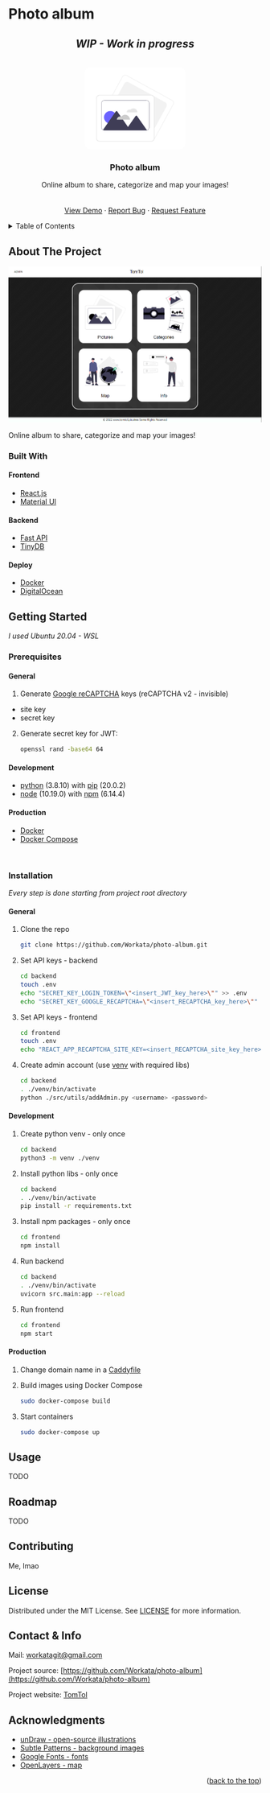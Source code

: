 # Photo album
<div id="top"></div>
<!-- &nbsp; - enter -->
<!-- PROJECT SHIELDS -->
<!--
*** I'm using markdown "reference style" links for readability.
*** Reference links are enclosed in brackets [ ] instead of parentheses ( ).
*** See the bottom of this document for the declaration of the reference variables
*** for contributors-url, forks-url, etc. This is an optional, concise syntax you may use.
*** https://www.markdownguide.org/basic-syntax/#reference-style-links
-->
<!-- [![Contributors][contributors-shield]][contributors-url]
[![Forks][forks-shield]][forks-url]
[![Stargazers][stars-shield]][stars-url]
[![Issues][issues-shield]][issues-url]
[![MIT License][license-shield]][license-url]
[![LinkedIn][linkedin-shield]][linkedin-url] -->

<h2 align="center" style="font-style: italic">WIP - Work in progress</h2>

<!-- PROJECT LOGO -->
<br />
<div align="center">
  <a href="https://github.com/Workata/photo-album">
    <img src="images/photo_undraw.png" alt="Logo" width="200px" style="border-radius: 10px">
  </a>

  <h3 align="center">Photo album</h3>

  <p align="center">
    Online album to share, categorize and map your images!
    <br />
    <!-- <a href="https://github.com/othneildrew/Best-README-Template"><strong>Explore the docs »</strong></a> -->
    <br />
    <br />
    <a href="https://github.com/Workata/photo-album#usage">View Demo</a>
    ·
    <a href="https://github.com/Workata/photo-album/issues">Report Bug</a>
    ·
    <a href="https://github.com/Workata/photo-album/issues">Request Feature</a>
  </p>
</div>



<!-- TABLE OF CONTENTS -->
<details>
  <summary>Table of Contents</summary>
  TODO
  <ol>
    <li>
      <a href="#about-the-project">About The Project</a>
      <ul>
        <li><a href="#built-with">Built With</a></li>
      </ul>
    </li>
    <li>
      <a href="#getting-started">Getting Started</a>
      <ul>
        <li><a href="#prerequisites">Prerequisites</a></li>
        <li><a href="#installation">Installation</a></li>
      </ul>
    </li>
    <li><a href="#usage">Usage</a></li>
    <li><a href="#roadmap">Roadmap</a></li>
    <li><a href="#contributing">Contributing</a></li>
    <li><a href="#license">License</a></li>
    <li><a href="#contact">Contact</a></li>
    <li><a href="#acknowledgments">Acknowledgments</a></li>
  </ol>
</details>



<!-- ABOUT THE PROJECT -->
## About The Project

[![Product Name Screen Shot][product-screenshot]](https://tomtol.pictures)

<!-- TODO change this description -->
Online album to share, categorize and map your images!

### Built With

<!-- This section should list any major frameworks/libraries used to bootstrap your project. Leave any add-ons/plugins for the acknowledgements section.-->

#### Frontend
* [React.js](https://reactjs.org/)
* [Material UI](https://mui.com/)

#### Backend
* [Fast API](https://fastapi.tiangolo.com/)
* [TinyDB](https://tinydb.readthedocs.io/en/latest/)

#### Deploy
* [Docker](https://www.docker.com/)
* [DigitalOcean](https://www.digitalocean.com/)



<!-- GETTING STARTED -->
## Getting Started

*I used Ubuntu 20.04 - WSL*

### Prerequisites

#### General

1. Generate [Google reCAPTCHA](https://www.google.com/recaptcha/admin/create) keys (reCAPTCHA v2 - invisible)
* site key
* secret key


2. Generate secret key for JWT:
    ```sh
    openssl rand -base64 64
    ```

#### Development

* [python](https://www.python.org/) (3.8.10) with [pip](https://pypi.org/) (20.0.2)
* [node](https://nodejs.org/en/) (10.19.0) with [npm](https://docs.npmjs.com/) (6.14.4)

#### Production

* [Docker](https://docs.docker.com/engine/install/)
* [Docker Compose](https://docs.docker.com/compose/install/)

&nbsp;

### Installation

*Every step is done starting from project root directory*

#### General
1. Clone the repo
   ```sh
   git clone https://github.com/Workata/photo-album.git
   ```
2. Set API keys - backend
   ```sh
   cd backend
   touch .env
   echo "SECRET_KEY_LOGIN_TOKEN=\"<insert_JWT_key_here>\"" >> .env
   echo "SECRET_KEY_GOOGLE_RECAPTCHA=\"<insert_RECAPTCHA_key_here>\"" >> .env
   ```
3. Set API keys - frontend
   ```sh
   cd frontend
   touch .env
   echo "REACT_APP_RECAPTCHA_SITE_KEY=<insert_RECAPTCHA_site_key_here>" >> .env
   ```

4. Create admin account (use <a href="#Development2">venv</a> with required libs)
   ```sh
   cd backend
   . ./venv/bin/activate
   python ./src/utils/addAdmin.py <username> <password>
   ```

#### Development

1. Create python venv - only once
   ```sh
   cd backend
   python3 -m venv ./venv
   ```
   <div id="Development2"></div>
2. Install python libs - only once
   ```sh
   cd backend
   . ./venv/bin/activate
   pip install -r requirements.txt
   ```
3. Install npm packages - only once
   ```sh
   cd frontend
   npm install
   ```
4. Run backend
   ```sh
   cd backend
   . ./venv/bin/activate
   uvicorn src.main:app --reload
   ```
5. Run frontend
   ```sh
   cd frontend
   npm start
   ```

#### Production

1. Change domain name in a [Caddyfile](https://github.com/Workata/photo-album/blob/main/frontend/Caddyfile)

2. Build images using Docker Compose
   ```sh
   sudo docker-compose build
   ```
3. Start containers
   ```sh
   sudo docker-compose up
   ```

<!-- USAGE EXAMPLES -->
## Usage

TODO
<!-- Use this space to show useful examples of how a project can be used. Additional screenshots, code examples and demos work well in this space. You may also link to more resources.

_For more examples, please refer to the [Documentation](https://example.com)_

<p align="right">(<a href="#top">back to top</a>)</p> -->



<!-- ROADMAP -->
## Roadmap

TODO

<!-- - [x] Add Changelog
- [x] Add back to top links
- [ ] Add Additional Templates w/ Examples
- [ ] Add "components" document to easily copy & paste sections of the readme
- [ ] Multi-language Support
    - [ ] Chinese
    - [ ] Spanish

See the [open issues](https://github.com/othneildrew/Best-README-Template/issues) for a full list of proposed features (and known issues). -->

<!-- <p align="right">(<a href="#top">back to top</a>)</p> -->



<!-- CONTRIBUTING -->
## Contributing

Me, lmao

<!-- Contributions are what make the open source community such an amazing place to learn, inspire, and create. Any contributions you make are **greatly appreciated**.

1. Fork the Project
2. Create your Feature Branch (`git checkout -b feature/AmazingFeature`)
3. Commit your Changes (`git commit -m 'Add some AmazingFeature'`)
4. Push to the Branch (`git push origin feature/AmazingFeature`)
5. Open a Pull Request -->

<!-- LICENSE -->
## License

Distributed under the MIT License. See <a href="https://github.com/Workata/photo-album/blob/main/LICENSE">LICENSE</a> for more information.


<!-- CONTACT -->
## Contact & Info

<!-- Your Name - [@your_twitter](https://twitter.com/your_username) - email@example.com-->

Mail: [workatagit@gmail.com](mailto:workatagit@gmail.com)

Project source: [https://github.com/Workata/photo-album](https://github.com/Workata/photo-album)

Project website: [TomTol](https://tomtol.pictures)


<!-- ACKNOWLEDGMENTS -->
## Acknowledgments

<!-- Use this space to list resources you find helpful and would like to give credit to.-->

* [unDraw - open-source illustrations](https://undraw.co/)
* [Subtle Patterns - background images](https://www.toptal.com/designers/subtlepatterns/)
* [Google Fonts - fonts](https://fonts.google.com/)
* [OpenLayers - map](https://openlayers.org/)



<p align="right">(<a href="#top">back to the top</a>)</p>

<!-- MARKDOWN LINKS & IMAGES -->

<!-- https://www.markdownguide.org/basic-syntax/#reference-style-links -->
<!-- [contributors-shield]: https://img.shields.io/github/contributors/othneildrew/Best-README-Template.svg?style=for-the-badge
[contributors-url]: https://github.com/othneildrew/Best-README-Template/graphs/contributors
[forks-shield]: https://img.shields.io/github/forks/othneildrew/Best-README-Template.svg?style=for-the-badge
[forks-url]: https://github.com/othneildrew/Best-README-Template/network/members
[stars-shield]: https://img.shields.io/github/stars/othneildrew/Best-README-Template.svg?style=for-the-badge
[stars-url]: https://github.com/othneildrew/Best-README-Template/stargazers
[issues-shield]: https://img.shields.io/github/issues/othneildrew/Best-README-Template.svg?style=for-the-badge
[issues-url]: https://github.com/othneildrew/Best-README-Template/issues
[license-shield]: https://img.shields.io/github/license/othneildrew/Best-README-Template.svg?style=for-the-badge
[license-url]: https://github.com/othneildrew/Best-README-Template/blob/master/LICENSE.txt
[linkedin-shield]: https://img.shields.io/badge/-LinkedIn-black.svg?style=for-the-badge&logo=linkedin&colorB=555
[linkedin-url]: https://linkedin.com/in/othneildrew -->
[product-screenshot]: images/home_page.png